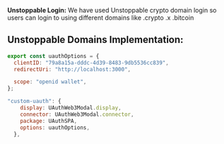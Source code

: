 **Unstoppable Login:** We have used Unstoppable crypto domain login so users can login to using different domains like .crypto .x .bitcoin

## Unstoppable Domains Implementation: 

```javascript
export const uauthOptions = {
  clientID: "79a8a15a-dddc-4d39-8483-9db5536cc839",
  redirectUri: "http://localhost:3000",

  scope: "openid wallet",
};

"custom-uauth": {
    display: UAuthWeb3Modal.display,
    connector: UAuthWeb3Modal.connector,
    package: UAuthSPA,
    options: uauthOptions,
  },

```
